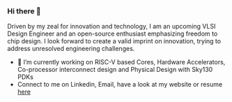 ### Hi there 👋

<!--
**shariethernet/shariethernet** is a ✨ _special_ ✨ repository because its `README.md` (this file) appears on your GitHub profile.-->

Driven by my zeal for innovation and technology, I am an upcoming VLSI Design Engineer and an open-source enthusiast emphasizing freedom to chip design. I look forward to create a valid imprint on innovation, trying to address unresolved engineering challenges.

- 🔭 I’m currently working on RISC-V based Cores, Hardware Accelerators, Co-processor interconnect design and Physical Design with Sky130 PDKs
- Connect to me on Linkedin, Email, have a look at my website or resume [here](https://linktr.ee/shrihari)

